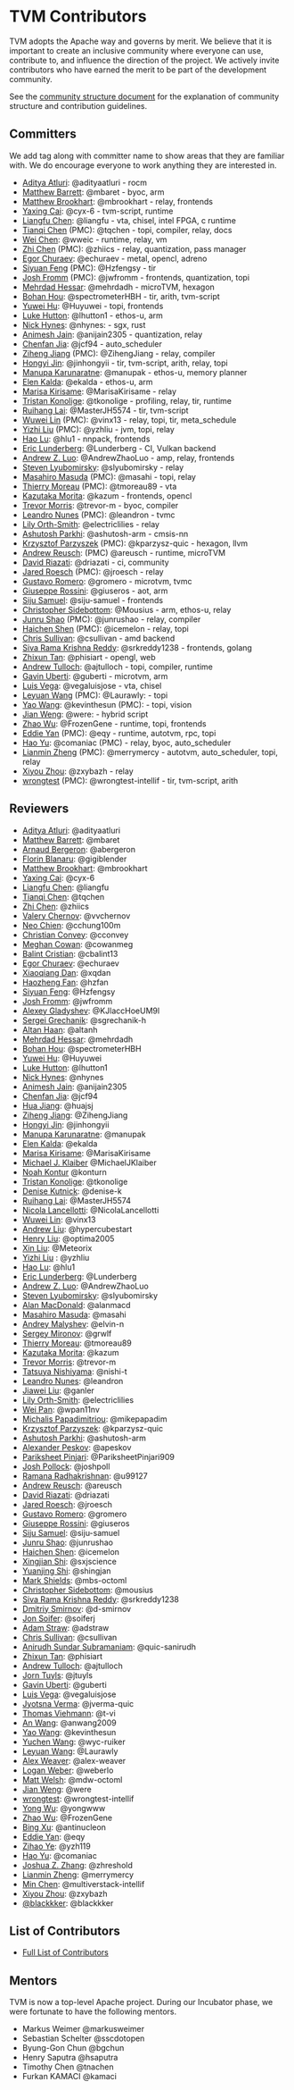 <!--- Licensed to the Apache Software Foundation (ASF) under one -->
<!--- or more contributor license agreements.  See the NOTICE file -->
<!--- distributed with this work for additional information -->
<!--- regarding copyright ownership.  The ASF licenses this file -->
<!--- to you under the Apache License, Version 2.0 (the -->
<!--- "License"); you may not use this file except in compliance -->
<!--- with the License.  You may obtain a copy of the License at -->

<!---   http://www.apache.org/licenses/LICENSE-2.0 -->

<!--- Unless required by applicable law or agreed to in writing, -->
<!--- software distributed under the License is distributed on an -->
<!--- "AS IS" BASIS, WITHOUT WARRANTIES OR CONDITIONS OF ANY -->
<!--- KIND, either express or implied.  See the License for the -->
<!--- specific language governing permissions and limitations -->
<!--- under the License. -->

TVM Contributors
================
TVM adopts the Apache way and governs by merit. We believe that it is important to create an inclusive community where everyone can use,
contribute to, and influence the direction of the project. We actively invite contributors who have earned the merit to be part of the development community.

See the [community structure document](https://tvm.apache.org/docs/contribute/community.html) for the explanation of community structure and contribution guidelines.


## Committers

We add tag along with committer name to show areas that they are familiar with.
We do encourage everyone to work anything they are interested in.

- [Aditya Atluri](https://github.com/adityaatluri): @adityaatluri - rocm
- [Matthew Barrett](https://github.com/mbaret): @mbaret - byoc, arm
- [Matthew Brookhart](https://github.com/mbrookhart): @mbrookhart - relay, frontends
- [Yaxing Cai](https://github.com/cyx-6): @cyx-6 - tvm-script, runtime
- [Liangfu Chen](https://github.com/liangfu): @liangfu - vta, chisel, intel FPGA, c runtime
- [Tianqi Chen](https://github.com/tqchen) (PMC): @tqchen - topi, compiler, relay, docs
- [Wei Chen](https://github.com/wweic): @wweic - runtime, relay, vm
- [Zhi Chen](https://github.com/zhiics) (PMC): @zhiics - relay, quantization, pass manager
- [Egor Churaev](https://github.com/echuraev): @echuraev - metal, opencl, adreno
- [Siyuan Feng](https://github.com/Hzfengsy) (PMC): @Hzfengsy - tir
- [Josh Fromm](https://github.com/jwfromm) (PMC): @jwfromm - frontends, quantization, topi
- [Mehrdad Hessar](https://github.com/mehrdadh): @mehrdadh - microTVM, hexagon
- [Bohan Hou](https://github.com/spectrometerHBH): @spectrometerHBH - tir, arith, tvm-script
- [Yuwei Hu](https://github.com/Huyuwei): @Huyuwei - topi, frontends
- [Luke Hutton](https://github.com/lhutton1): @lhutton1 - ethos-u, arm
- [Nick Hynes](https://github.com/nhynes): @nhynes: - sgx, rust
- [Animesh Jain](https://github.com/anijain2305): @anijain2305 - quantization, relay
- [Chenfan Jia](https://github.com/jcf94): @jcf94 - auto_scheduler
- [Ziheng Jiang](https://github.com/ZihengJiang) (PMC): @ZihengJiang - relay, compiler
- [Hongyi Jin](https://github.com/jinhongyii): @jinhongyii - tir, tvm-script, arith, relay, topi
- [Manupa Karunaratne](https://github.com/manupak): @manupak - ethos-u, memory planner
- [Elen Kalda](https://github.com/ekalda): @ekalda - ethos-u, arm
- [Marisa Kirisame](https://github.com/MarisaKirisame): @MarisaKirisame - relay
- [Tristan Konolige](https://github.com/tkonolige): @tkonolige - profiling, relay, tir, runtime
- [Ruihang Lai](https://github.com/MasterJH5574): @MasterJH5574 - tir, tvm-script
- [Wuwei Lin](https://github.com/vinx13) (PMC): @vinx13 - relay, topi, tir, meta_schedule
- [Yizhi Liu](https://github.com/yzhliu) (PMC): @yzhliu - jvm, topi, relay
- [Hao Lu](https://github.com/hlu1): @hlu1 - nnpack, frontends
- [Eric Lunderberg](https://github.com/Lunderberg): @Lunderberg - CI, Vulkan backend
- [Andrew Z. Luo](https://github.com/AndrewZhaoLuo): @AndrewZhaoLuo - amp, relay, frontends
- [Steven Lyubomirsky](https://github.com/slyubomirsky): @slyubomirsky - relay
- [Masahiro Masuda](https://github.com/masahi) (PMC): @masahi - topi, relay
- [Thierry Moreau](https://github.com/tmoreau89) (PMC): @tmoreau89 - vta
- [Kazutaka Morita](https://github.com/kazum): @kazum - frontends, opencl
- [Trevor Morris](https://github.com/trevor-m): @trevor-m - byoc, compiler
- [Leandro Nunes](https://github.com/leandron) (PMC): @leandron - tvmc
- [Lily Orth-Smith](https://github.com/electriclilies): @electriclilies - relay
- [Ashutosh Parkhi](https://github.com/ashutosh-arm): @ashutosh-arm - cmsis-nn
- [Krzysztof Parzyszek](https://github.com/kparzysz-quic) (PMC): @kparzysz-quic - hexagon, llvm
- [Andrew Reusch](https://github.com/areusch): (PMC) @areusch - runtime, microTVM
- [David Riazati](https://github.com/driazati): @driazati - ci, community
- [Jared Roesch](https://github.com/jroesch) (PMC): @jroesch - relay
- [Gustavo Romero](https://github.com/gromero): @gromero - microtvm, tvmc
- [Giuseppe Rossini](https://github.com/giuseros): @giuseros - aot, arm
- [Siju Samuel](https://github.com/siju-samuel): @siju-samuel - frontends
- [Christopher Sidebottom](https://github.com/Mousius): @Mousius - arm, ethos-u, relay
- [Junru Shao](https://github.com/junrushao) (PMC): @junrushao - relay, compiler
- [Haichen Shen](https://github.com/icemelon) (PMC): @icemelon - relay, topi
- [Chris Sullivan](https://github.com/csullivan): @csullivan - amd backend
- [Siva Rama Krishna Reddy](https://github.com/srkreddy1238): @srkreddy1238 - frontends, golang
- [Zhixun Tan](https://github.com/phisiart): @phisiart - opengl, web
- [Andrew Tulloch](https://github.com/ajtulloch): @ajtulloch - topi, compiler, runtime
- [Gavin Uberti](https://github.com/guberti): @guberti - microtvm, arm
- [Luis Vega](https://github.com/vegaluisjose): @vegaluisjose - vta, chisel
- [Leyuan Wang](https://github.com/Laurawly) (PMC): @Laurawly: - topi
- [Yao Wang](https://github.com/kevinthesun): @kevinthesun (PMC): - topi, vision
- [Jian Weng](https://github.com/were): @were: - hybrid script
- [Zhao Wu](https://github.com/FrozenGene): @FrozenGene - runtime, topi, frontends
- [Eddie Yan](https://github.com/eqy) (PMC): @eqy - runtime, autotvm, rpc, topi
- [Hao Yu](https://github.com/comaniac): @comaniac (PMC) - relay, byoc, auto_scheduler
- [Lianmin Zheng](https://github.com/merrymercy) (PMC): @merrymercy - autotvm, auto_scheduler, topi, relay
- [Xiyou Zhou](https://github.com/zxybazh): @zxybazh - relay
- [wrongtest](https://github.com/wrongtest-intellif) (PMC): @wrongtest-intellif - tir, tvm-script, arith

## Reviewers

- [Aditya Atluri](https://github.com/adityaatluri): @adityaatluri
- [Matthew Barrett](https://github.com/mbaret): @mbaret
- [Arnaud Bergeron](https://github.com/abergeron): @abergeron
- [Florin Blanaru](https://github.com/gigiblender): @gigiblender
- [Matthew Brookhart](https://github.com/mbrookhart): @mbrookhart
- [Yaxing Cai](https://github.com/cyx-6): @cyx-6
- [Liangfu Chen](https://github.com/liangfu): @liangfu
- [Tianqi Chen](https://github.com/tqchen): @tqchen
- [Zhi Chen](https://github.com/zhiics): @zhiics
- [Valery Chernov](https://github.com/vvchernov): @vvchernov
- [Neo Chien](https://github.com/cchung100m): @cchung100m
- [Christian Convey](https://github.com/cconvey/): @cconvey
- [Meghan Cowan](https://github.com/cowanmeg): @cowanmeg
- [Balint Cristian](https://github.com/cbalint13): @cbalint13
- [Egor Churaev](https://github.com/echuraev): @echuraev
- [Xiaoqiang Dan](https://github.com/xqdan): @xqdan
- [Haozheng Fan](https://github.com/hzfan): @hzfan
- [Siyuan Feng](https://github.com/Hzfengsy): @Hzfengsy
- [Josh Fromm](https://github.com/jwfromm): @jwfromm
- [Alexey Gladyshev](https://github.com/KJlaccHoeUM9l): @KJlaccHoeUM9l
- [Sergei Grechanik](https://github.com/sgrechanik-h): @sgrechanik-h
- [Altan Haan](https://github.com/altanh): @altanh
- [Mehrdad Hessar](https://github.com/mehrdadh): @mehrdadh
- [Bohan Hou](https://github.com/spectrometerHBH): @spectrometerHBH
- [Yuwei Hu](https://github.com/Huyuwei): @Huyuwei
- [Luke Hutton](https://github.com/lhutton1): @lhutton1
- [Nick Hynes](https://github.com/nhynes): @nhynes
- [Animesh Jain](https://github.com/anijain2305): @anijain2305
- [Chenfan Jia](https://github.com/jcf94): @jcf94
- [Hua Jiang](https://github.com/huajsj): @huajsj
- [Ziheng Jiang](https://github.com/ZihengJiang): @ZihengJiang
- [Hongyi Jin](https://github.com/jinhongyii): @jinhongyii
- [Manupa Karunaratne](https://github.com/manupak): @manupak
- [Elen Kalda](https://github.com/ekalda): @ekalda
- [Marisa Kirisame](https://github.com/MarisaKirisame): @MarisaKirisame
- [Michael J. Klaiber](https://github.com/MichaelJKlaiber/) @MichaelJKlaiber
- [Noah Kontur](https://github.com/konturn/) @konturn
- [Tristan Konolige](https://github.com/tkonolige): @tkonolige
- [Denise Kutnick](https://github.com/denise-k): @denise-k
- [Ruihang Lai](https://github.com/MasterJH5574): @MasterJH5574
- [Nicola Lancellotti](https://github.com/nicolalancellotti): @NicolaLancellotti
- [Wuwei Lin](https://github.com/vinx13): @vinx13
- [Andrew Liu](https://github.com/hypercubestart): @hypercubestart
- [Henry Liu](https://github.com/optima2005): @optima2005
- [Xin Liu](https://github.com/Meteorix): @Meteorix
- [Yizhi Liu](https://github.com/yzhliu) : @yzhliu
- [Hao Lu](https://github.com/hlu1): @hlu1
- [Eric Lunderberg](https://github.com/Lunderberg): @Lunderberg
- [Andrew Z. Luo](https://github.com/AndrewZhaoLuo): @AndrewZhaoLuo
- [Steven Lyubomirsky](https://github.com/slyubomirsky): @slyubomirsky
- [Alan MacDonald](https://github.com/alanmacd): @alanmacd
- [Masahiro Masuda](https://github.com/masahi): @masahi
- [Andrey Malyshev](https://github.com/elvin-n): @elvin-n
- [Sergey Mironov](https://github.com/grwlf): @grwlf
- [Thierry Moreau](https://github.com/tmoreau89): @tmoreau89
- [Kazutaka Morita](https://github.com/kazum): @kazum
- [Trevor Morris](https://github.com/trevor-m): @trevor-m
- [Tatsuya Nishiyama](https://github.com/nishi-t): @nishi-t
- [Leandro Nunes](https://github.com/leandron): @leandron
- [Jiawei Liu](https://github.com/ganler): @ganler
- [Lily Orth-Smith](https://github.com/electriclilies): @electriclilies
- [Wei Pan](https://github.com/wpan11nv): @wpan11nv
- [Michalis Papadimitriou](https://github.com/mikepapadim): @mikepapadim
- [Krzysztof Parzyszek](https://github.com/kparzysz-quic): @kparzysz-quic
- [Ashutosh Parkhi](https://github.com/ashutosh-arm): @ashutosh-arm
- [Alexander Peskov](https://github.com/apeskov): @apeskov
- [Pariksheet Pinjari](https://github.com/PariksheetPinjari909): @PariksheetPinjari909
- [Josh Pollock](https://github.com/joshpoll): @joshpoll
- [Ramana Radhakrishnan](https://github.com/u99127): @u99127
- [Andrew Reusch](https://github.com/areusch): @areusch
- [David Riazati](https://github.com/driazati): @driazati
- [Jared Roesch](https://github.com/jroesch): @jroesch
- [Gustavo Romero](https://github.com/gromero): @gromero
- [Giuseppe Rossini](https://github.com/giuseros): @giuseros
- [Siju Samuel](https://github.com/siju-samuel): @siju-samuel
- [Junru Shao](https://github.com/junrushao): @junrushao
- [Haichen Shen](https://github.com/icemelon): @icemelon
- [Xingjian Shi](https://github.com/sxjscience): @sxjscience
- [Yuanjing Shi](https://github.com/shingjan): @shingjan
- [Mark Shields](https://github.com/mbs-octoml): @mbs-octoml
- [Christopher Sidebottom](https://github.com/mousius): @mousius
- [Siva Rama Krishna Reddy](https://github.com/srkreddy1238): @srkreddy1238
- [Dmitriy Smirnov](https://github.com/d-smirnov): @d-smirnov
- [Jon Soifer](https://github.com/soiferj): @soiferj
- [Adam Straw](https://github.com/adstraw): @adstraw
- [Chris Sullivan](https://github.com/csullivan): @csullivan
- [Anirudh Sundar Subramaniam](https://github.com/quic-sanirudh): @quic-sanirudh
- [Zhixun Tan](https://github.com/phisiart): @phisiart
- [Andrew Tulloch](https://github.com/ajtulloch): @ajtulloch
- [Jorn Tuyls](https://github.com/jtuyls): @jtuyls
- [Gavin Uberti](https://github.com/guberti): @guberti
- [Luis Vega](https://github.com/vegaluisjose): @vegaluisjose
- [Jyotsna Verma](https://github.com/jverma-quic): @jverma-quic
- [Thomas Viehmann](https://github.com/t-vi): @t-vi
- [An Wang](https://github.com/anwang2009): @anwang2009
- [Yao Wang](https://github.com/kevinthesun): @kevinthesun
- [Yuchen Wang](https://github.com/wyc-ruiker): @wyc-ruiker
- [Leyuan Wang](https://github.com/Laurawly): @Laurawly
- [Alex Weaver](https://github.com/alex-weaver): @alex-weaver
- [Logan Weber](https://github.com/weberlo): @weberlo
- [Matt Welsh](https://github.com/mdw-octoml): @mdw-octoml
- [Jian Weng](https://github.com/were): @were
- [wrongtest](https://github.com/wrongtest-intellif): @wrongtest-intellif
- [Yong Wu](https://github.com/yongwww): @yongwww
- [Zhao Wu](https://github.com/FrozenGene): @FrozenGene
- [Bing Xu](https://github.com/antinucleon): @antinucleon
- [Eddie Yan](https://github.com/eqy): @eqy
- [Zihao Ye](https://github.com/yzh119): @yzh119
- [Hao Yu](https://github.com/comaniac): @comaniac
- [Joshua Z. Zhang](https://github.com/zhreshold): @zhreshold
- [Lianmin Zheng](https://github.com/merrymercy): @merrymercy
- [Min Chen](https://github.com/multiverstack-intellif): @multiverstack-intellif
- [Xiyou Zhou](https://github.com/zxybazh): @zxybazh
- [@blackkker](https://github.com/blackkker): @blackkker

## List of Contributors
- [Full List of Contributors](https://github.com/apache/tvm/graphs/contributors)

## Mentors

TVM is now a top-level Apache project. During our Incubator phase, we were fortunate to have the following mentors.

- Markus Weimer @markusweimer
- Sebastian Schelter @sscdotopen
- Byung-Gon Chun @bgchun
- Henry Saputra @hsaputra
- Timothy Chen @tnachen
- Furkan KAMACI @kamaci
